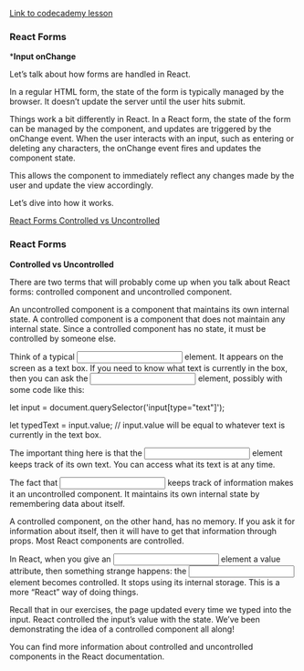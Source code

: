 [Link to codecademy lesson](https://www.codecademy.com/courses/react-101/lessons/react-forms/exercises/input-onchange)

### React Forms

***Input onChange**

Let’s talk about how forms are handled in React.

In a regular HTML form, the state of the form is typically managed by the browser. It doesn’t update the server until the user hits submit.

Things work a bit differently in React. In a React form, the state of the form can be managed by the component, and updates are triggered by the onChange event. When the user interacts with an input, such as entering or deleting any characters, the onChange event fires and updates the component state.

This allows the component to immediately reflect any changes made by the user and update the view accordingly.

Let’s dive into how it works.






[React Forms
Controlled vs Uncontrolled
](https://www.codecademy.com/courses/react-101/lessons/react-forms/exercises/controlled-vs-uncontrolled)


### React Forms

**Controlled vs Uncontrolled**

There are two terms that will probably come up when you talk about React forms: controlled component and uncontrolled component.

An uncontrolled component is a component that maintains its own internal state. A controlled component is a component that does not maintain any internal state. Since a controlled component has no state, it must be controlled by someone else.

Think of a typical <input type='text' /> element. It appears on the screen as a text box. If you need to know what text is currently in the box, then you can ask the <input> element, possibly with some code like this:

let input = document.querySelector('input[type="text"]');

let typedText = input.value; // input.value will be equal to whatever text is currently in the text box.

The important thing here is that the <input> element keeps track of its own text. You can access what its text is at any time.

The fact that <input> keeps track of information makes it an uncontrolled component. It maintains its own internal state by remembering data about itself.

A controlled component, on the other hand, has no memory. If you ask it for information about itself, then it will have to get that information through props. Most React components are controlled.

In React, when you give an <input> element a value attribute, then something strange happens: the <input> element becomes controlled. It stops using its internal storage. This is a more “React” way of doing things.

Recall that in our exercises, the page updated every time we typed into the input. React controlled the input’s value with the state. We’ve been demonstrating the idea of a controlled component all along!

You can find more information about controlled and uncontrolled components in the React documentation.


